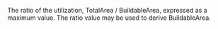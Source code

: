 ﻿The ratio of the utilization,  TotalArea / BuildableArea, expressed as a maximum value. The ratio value may be used to derive BuildableArea.